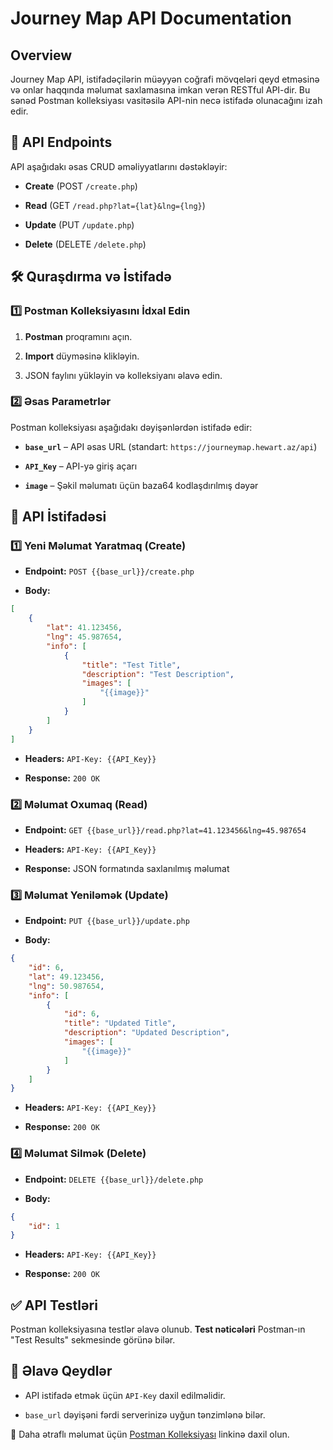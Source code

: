 # Journey Map API Documentation

## Overview

Journey Map API, istifadəçilərin müəyyən coğrafi mövqeləri qeyd etməsinə və onlar haqqında məlumat saxlamasına imkan verən RESTful API-dir. Bu sənəd Postman kolleksiyası vasitəsilə API-nin necə istifadə olunacağını izah edir.

## 📌 API Endpoints

API aşağıdakı əsas CRUD əməliyyatlarını dəstəkləyir:

-   **Create** (POST `/create.php`)
    
-   **Read** (GET `/read.php?lat={lat}&lng={lng}`)
    
-   **Update** (PUT `/update.php`)
    
-   **Delete** (DELETE `/delete.php`)
    

## 🛠️ Quraşdırma və İstifadə

### 1️⃣ Postman Kolleksiyasını İdxal Edin

1.  **Postman** proqramını açın.
    
2.  **Import** düyməsinə klikləyin.
    
3.  JSON faylını yükləyin və kolleksiyanı əlavə edin.
    

### 2️⃣ Əsas Parametrlər

Postman kolleksiyası aşağıdakı dəyişənlərdən istifadə edir:

-   **`base_url`** – API əsas URL (standart: `https://journeymap.hewart.az/api`)
    
-   **`API_Key`** – API-yə giriş açarı
    
-   **`image`** – Şəkil məlumatı üçün baza64 kodlaşdırılmış dəyər
    

## 🔹 API İstifadəsi

### 1️⃣ **Yeni Məlumat Yaratmaq** (Create)

-   **Endpoint:** `POST {{base_url}}/create.php`
    
-   **Body:**
    

```json
[
    {
        "lat": 41.123456,
        "lng": 45.987654,
        "info": [
            {
                "title": "Test Title",
                "description": "Test Description",
                "images": [
                    "{{image}}"
                ]
            }
        ]
    }
]

```

-   **Headers:** `API-Key: {{API_Key}}`
    
-   **Response:** `200 OK`
    

### 2️⃣ **Məlumat Oxumaq** (Read)

-   **Endpoint:** `GET {{base_url}}/read.php?lat=41.123456&lng=45.987654`
    
-   **Headers:** `API-Key: {{API_Key}}`
    
-   **Response:** JSON formatında saxlanılmış məlumat
    

### 3️⃣ **Məlumat Yeniləmək** (Update)

-   **Endpoint:** `PUT {{base_url}}/update.php`
    
-   **Body:**
    

```json
{
    "id": 6,
    "lat": 49.123456,
    "lng": 50.987654,
    "info": [
        {
            "id": 6,
            "title": "Updated Title",
            "description": "Updated Description",
            "images": [
                "{{image}}"
            ]
        }
    ]
}

```

-   **Headers:** `API-Key: {{API_Key}}`
    
-   **Response:** `200 OK`
    

### 4️⃣ **Məlumat Silmək** (Delete)

-   **Endpoint:** `DELETE {{base_url}}/delete.php`
    
-   **Body:**
    

```json
{
    "id": 1
}

```

-   **Headers:** `API-Key: {{API_Key}}`
    
-   **Response:** `200 OK`
    

## ✅ API Testləri

Postman kolleksiyasına testlər əlavə olunub. **Test nəticələri** Postman-ın "Test Results" sekmesinde görünə bilər.

## 📢 Əlavə Qeydlər

-   API istifadə etmək üçün `API-Key` daxil edilməlidir.
    
-   `base_url` dəyişəni fərdi serverinizə uyğun tənzimlənə bilər.
    

🔗 Daha ətraflı məlumat üçün [Postman Kolleksiyası](https://orange-astronaut-444336.postman.co/workspace/HEWART-LLC~f050d02c-bd2b-4de7-8df8-55ce2cc3806d/collection/20543739-c03f6e49-a9ee-4b9c-927b-692a99abdb39?action=share&source=collection_link&creator=20543739) linkinə daxil olun.